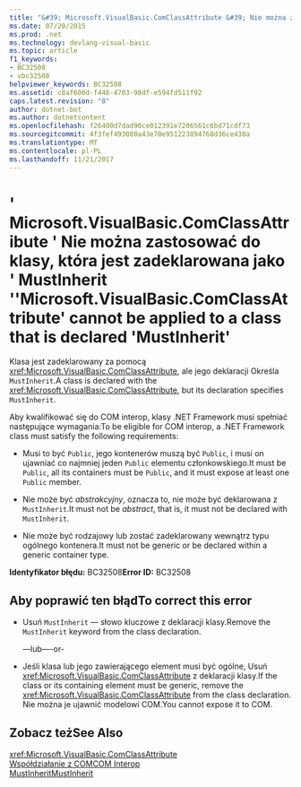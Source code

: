 ```yaml
---
title: "&#39; Microsoft.VisualBasic.ComClassAttribute &#39; Nie można zastosować do klasy, która jest zadeklarowana jako &#39; MustInherit &#39;"
ms.date: 07/20/2015
ms.prod: .net
ms.technology: devlang-visual-basic
ms.topic: article
f1_keywords:
- BC32508
- vbc32508
helpviewer_keywords: BC32508
ms.assetid: c8af606d-f448-4703-98df-e594fd511f92
caps.latest.revision: "8"
author: dotnet-bot
ms.author: dotnetcontent
ms.openlocfilehash: f26400d7dad90ce012391e7206561c6bd71cdf73
ms.sourcegitcommit: 4f3fef493080a43e70e951223894768d36ce430a
ms.translationtype: MT
ms.contentlocale: pl-PL
ms.lasthandoff: 11/21/2017
---
```

# <a name="39microsoftvisualbasiccomclassattribute39-cannot-be-applied-to-a-class-that-is-declared-39mustinherit39"></a><span data-ttu-id="9c1fc-102">&#39; Microsoft.VisualBasic.ComClassAttribute &#39; Nie można zastosować do klasy, która jest zadeklarowana jako &#39; MustInherit &#39;</span><span class="sxs-lookup"><span data-stu-id="9c1fc-102">&#39;Microsoft.VisualBasic.ComClassAttribute&#39; cannot be applied to a class that is declared &#39;MustInherit&#39;</span></span>
<span data-ttu-id="9c1fc-103">Klasa jest zadeklarowany za pomocą <xref:Microsoft.VisualBasic.ComClassAttribute>, ale jego deklaracji Określa `MustInherit`.</span><span class="sxs-lookup"><span data-stu-id="9c1fc-103">A class is declared with the <xref:Microsoft.VisualBasic.ComClassAttribute>, but its declaration specifies `MustInherit`.</span></span>  
  
 <span data-ttu-id="9c1fc-104">Aby kwalifikować się do COM interop, klasy .NET Framework musi spełniać następujące wymagania:</span><span class="sxs-lookup"><span data-stu-id="9c1fc-104">To be eligible for COM interop, a .NET Framework class must satisfy the following requirements:</span></span>  
  
-   <span data-ttu-id="9c1fc-105">Musi to być `Public`, jego kontenerów muszą być `Public`, i musi on ujawniać co najmniej jeden `Public` elementu członkowskiego.</span><span class="sxs-lookup"><span data-stu-id="9c1fc-105">It must be `Public`, all its containers must be `Public`, and it must expose at least one `Public` member.</span></span>  
  
-   <span data-ttu-id="9c1fc-106">Nie może być *abstrakcyjny*, oznacza to, nie może być deklarowana z `MustInherit`.</span><span class="sxs-lookup"><span data-stu-id="9c1fc-106">It must not be *abstract*, that is, it must not be declared with `MustInherit`.</span></span>  
  
-   <span data-ttu-id="9c1fc-107">Nie może być rodzajowy lub zostać zadeklarowany wewnątrz typu ogólnego kontenera.</span><span class="sxs-lookup"><span data-stu-id="9c1fc-107">It must not be generic or be declared within a generic container type.</span></span>  
  
 <span data-ttu-id="9c1fc-108">**Identyfikator błędu:** BC32508</span><span class="sxs-lookup"><span data-stu-id="9c1fc-108">**Error ID:** BC32508</span></span>  
  
## <a name="to-correct-this-error"></a><span data-ttu-id="9c1fc-109">Aby poprawić ten błąd</span><span class="sxs-lookup"><span data-stu-id="9c1fc-109">To correct this error</span></span>  
  
-   <span data-ttu-id="9c1fc-110">Usuń `MustInherit` — słowo kluczowe z deklaracji klasy.</span><span class="sxs-lookup"><span data-stu-id="9c1fc-110">Remove the `MustInherit` keyword from the class declaration.</span></span>  
  
     <span data-ttu-id="9c1fc-111">—lub—</span><span class="sxs-lookup"><span data-stu-id="9c1fc-111">-or-</span></span>  
  
-   <span data-ttu-id="9c1fc-112">Jeśli klasa lub jego zawierającego element musi być ogólne, Usuń <xref:Microsoft.VisualBasic.ComClassAttribute> z deklaracji klasy.</span><span class="sxs-lookup"><span data-stu-id="9c1fc-112">If the class or its containing element must be generic, remove the <xref:Microsoft.VisualBasic.ComClassAttribute> from the class declaration.</span></span> <span data-ttu-id="9c1fc-113">Nie można je ujawnić modelowi COM.</span><span class="sxs-lookup"><span data-stu-id="9c1fc-113">You cannot expose it to COM.</span></span>  
  
## <a name="see-also"></a><span data-ttu-id="9c1fc-114">Zobacz też</span><span class="sxs-lookup"><span data-stu-id="9c1fc-114">See Also</span></span>  
 <xref:Microsoft.VisualBasic.ComClassAttribute>  
 [<span data-ttu-id="9c1fc-115">Współdziałanie z COM</span><span class="sxs-lookup"><span data-stu-id="9c1fc-115">COM Interop</span></span>](../../visual-basic/programming-guide/com-interop/index.md)  
 [<span data-ttu-id="9c1fc-116">MustInherit</span><span class="sxs-lookup"><span data-stu-id="9c1fc-116">MustInherit</span></span>](../../visual-basic/language-reference/modifiers/mustinherit.md)
